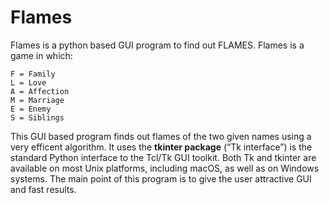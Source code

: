 # Flames
Flames is a python based GUI program to find out FLAMES.
Flames is a game in which:
```
F = Family
L = Love
A = Affection
M = Marriage
E = Enemy
S = Siblings
```
This GUI based program finds out flames of the two given names using a very efficent algorithm.
It uses the **tkinter package** (“Tk interface”) is the standard Python interface to the Tcl/Tk GUI toolkit. Both Tk and tkinter are available on most Unix platforms, including macOS, as well as on Windows systems.
The main point of this program is to give the user attractive GUI and fast results.
